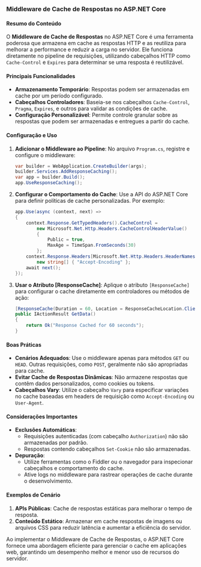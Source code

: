 ### Middleware de Cache de Respostas no ASP.NET Core

#### Resumo do Conteúdo
O **Middleware de Cache de Respostas** no ASP.NET Core é uma ferramenta poderosa que armazena em cache as respostas HTTP e as reutiliza para melhorar a performance e reduzir a carga no servidor. Ele funciona diretamente no pipeline de requisições, utilizando cabeçalhos HTTP como `Cache-Control` e `Expires` para determinar se uma resposta é reutilizável.

#### Principais Funcionalidades
- **Armazenamento Temporário**: Respostas podem ser armazenadas em cache por um período configurado.
- **Cabeçalhos Controladores**: Baseia-se nos cabeçalhos `Cache-Control`, `Pragma`, `Expires`, e outros para validar as condições de cache.
- **Configuração Personalizável**: Permite controle granular sobre as respostas que podem ser armazenadas e entregues a partir do cache.

#### Configuração e Uso
1. **Adicionar o Middleware ao Pipeline**:
   No arquivo `Program.cs`, registre e configure o middleware:
   ```csharp
   var builder = WebApplication.CreateBuilder(args);
   builder.Services.AddResponseCaching();
   var app = builder.Build();
   app.UseResponseCaching();
   ```

2. **Configurar o Comportamento do Cache**:
   Use a API do ASP.NET Core para definir políticas de cache personalizadas. Por exemplo:
   ```csharp
   app.Use(async (context, next) =>
   {
       context.Response.GetTypedHeaders().CacheControl =
           new Microsoft.Net.Http.Headers.CacheControlHeaderValue()
           {
               Public = true,
               MaxAge = TimeSpan.FromSeconds(30)
           };
       context.Response.Headers[Microsoft.Net.Http.Headers.HeaderNames.Vary] =
           new string[] { "Accept-Encoding" };
       await next();
   });
   ```

3. **Usar o Atributo [ResponseCache]**:
   Aplique o atributo `[ResponseCache]` para configurar o cache diretamente em controladores ou métodos de ação:
   ```csharp
   [ResponseCache(Duration = 60, Location = ResponseCacheLocation.Client, NoStore = false)]
   public IActionResult GetData()
   {
       return Ok("Response Cached for 60 seconds");
   }
   ```

#### Boas Práticas
- **Cenários Adequados**: Use o middleware apenas para métodos `GET` ou `HEAD`. Outras requisições, como `POST`, geralmente não são apropriadas para cache.
- **Evitar Cache de Respostas Dinâmicas**: Não armazene respostas que contêm dados personalizados, como cookies ou tokens.
- **Cabeçalhos Vary**: Utilize o cabeçalho `Vary` para especificar variações no cache baseadas em headers de requisição como `Accept-Encoding` ou `User-Agent`.

#### Considerações Importantes
- **Exclusões Automáticas**:
  - Requisições autenticadas (com cabeçalho `Authorization`) não são armazenadas por padrão.
  - Respostas contendo cabeçalhos `Set-Cookie` não são armazenadas.
- **Depuração**:
  - Utilize ferramentas como o Fiddler ou o navegador para inspecionar cabeçalhos e comportamento do cache.
  - Ative logs no middleware para rastrear operações de cache durante o desenvolvimento.

#### Exemplos de Cenário
1. **APIs Públicas**: Cache de respostas estáticas para melhorar o tempo de resposta.
2. **Conteúdo Estático**: Armazenar em cache respostas de imagens ou arquivos CSS para reduzir latência e aumentar a eficiência do servidor.

Ao implementar o Middleware de Cache de Respostas, o ASP.NET Core fornece uma abordagem eficiente para gerenciar o cache em aplicações web, garantindo um desempenho melhor e menor uso de recursos do servidor.